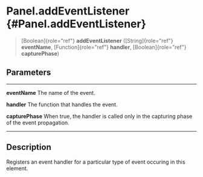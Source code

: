 Panel.addEventListener {#Panel.addEventListener}
======================

> [Boolean]{role="ref"} **addEventListener** ([String]{role="ref"}
> **eventName**, [Function]{role="ref"} **handler**,
> [Boolean]{role="ref"} **capturePhase**)

Parameters
----------

  ------------------ ----------------------------------------------------------
  **eventName**      The name of the event.

  **handler**        The function that handles the event.

  **capturePhase**   When true, the handler is called only in the capturing
                     phase of the event propagation.
  ------------------ ----------------------------------------------------------

Description
-----------

Registers an event handler for a particular type of event occuring in
this element.
